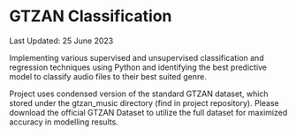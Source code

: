 # GTZAN Classification
Last Updated: 25 June 2023

Implementing various supervised and unsupervised classification and regression techniques using Python and identifying the best predictive model to classify audio files to their best suited genre.

Project uses condensed version of the standard GTZAN dataset, which stored under the gtzan_music directory (find in project repository). Please download the official GTZAN Dataset to utilize the full dataset for maximized accuracy in modelling results.

